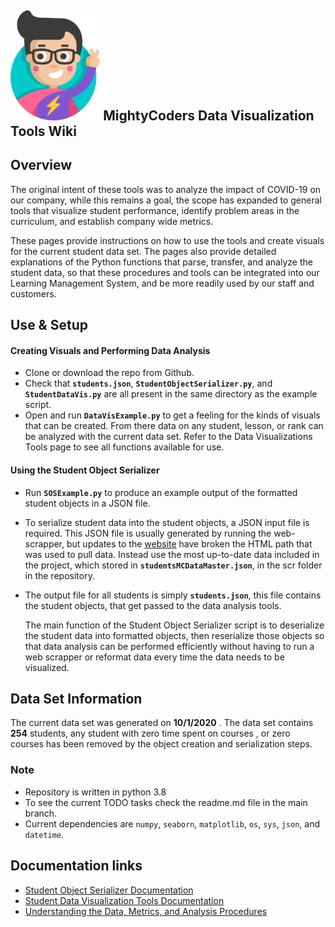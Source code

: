## <img src="mighty-coder.svg" style="zoom:20%;" /> MightyCoders Data Visualization Tools Wiki

## Overview

The original intent of these tools was to analyze the impact of COVID-19 on our company, while this remains a goal, the scope has expanded to general tools that visualize student performance, identify problem areas in the curriculum, and establish company wide metrics. 

These pages provide instructions on how to use the tools and create visuals for the current student data set. The pages also provide detailed explanations of the Python functions that parse, transfer, and analyze the student data, so that these procedures and tools can be integrated into our Learning Management System, and be more readily used by our staff and customers.      

## Use & Setup

#### Creating Visuals and Performing Data Analysis

- Clone or download the repo from Github.  
- Check that  **`students.json`**, **`StudentObjectSerializer.py`**, and **`StudentDataVis.py`** are all present in the same directory as the example  script. 
- Open and run **`DataVisExample.py`** to get a feeling for the kinds of visuals that can be created.
From there data on any student, lesson, or rank can be analyzed with the current data set. Refer to the Data Visualizations Tools page to see all functions available for use.    

#### Using the Student Object Serializer

- Run **`SOSExample.py`**  to produce an example output of the formatted student objects in a JSON file.    
- To serialize student data into the student objects, a JSON input file is required. This JSON file is usually generated by running the web-scrapper, but updates to the [website](mighty.codenow.live) have broken the HTML path that was used to pull data. Instead use the most up-to-date data included in the project, which stored in **`studentsMCDataMaster.json`**, in the scr folder in the repository.   
- The output file for all students is simply **`students.json`**, this file contains the student objects, that get passed to the data analysis tools. 

  The main function of the Student Object Serializer script is to deserialize the student data into formatted objects, then reserialize those objects so that data analysis can be performed efficiently without having to run a web scrapper or reformat data every time the data needs to be visualized.  

## Data Set Information

The current data set was generated on **10/1/2020** . The data set contains **254** students, any student with zero time spent on courses , or zero courses has been removed by the object creation and serialization steps. 

### Note

- Repository is written in python 3.8
- To see the current TODO tasks check the readme.md file in the main branch. 
- Current dependencies are `numpy`, `seaborn`, `matplotlib`, `os`, `sys`, `json`, and `datetime`.       

##  Documentation links 

- [Student Object Serializer Documentation](https://mjsmith95.github.io/MCDataVis/SOS) 
- [Student Data Visualization Tools Documentation](https://mjsmith95.github.io/MCDataVis/SDVT)   
- [Understanding the Data, Metrics, and Analysis Procedures](https://mjsmith95.github.io/MCDataVis/MCDV) 

 

 
